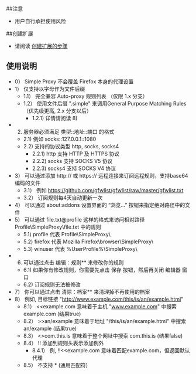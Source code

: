 ##注意

- 用户自行承担使用风险

##创建扩展

- 请阅读 <a href="https://github.com/jc3213/Misc/blob/master/HowToBuild.md">创建扩展的步骤</a>

## 使用说明

- 0） Simple Proxy 不会覆盖 Firefox 本身的代理设置
- 1） 仅支持以字母作为文件后缀
  - 1.1） 完全兼容 Auto-proxy 规则列表 （仅限 1.x 分支）
  - 1.2） 使用文件后缀 ".simple" 来调用General Purpose Matching Rules （优先级更高, 2.x 分支以后）
    - 1.2.1) 详情请阅读 8)
- 2) 服务器必须满足 类型::地址::端口 的格式
  - 2.1) 例如 socks::127.0.0.1::1080
  - 2.2) 支持的协议类型 http, socks, socks4
    - 2.2.1) http 支持 HTTP 及 HTTPS 协议
    - 2.2.2) socks 支持 SOCKS V5 协议
    - 2.2.3) socks4 支持 SOCKS V4 协议
- 3） 可以通过添加 http:// 或 https:// 远程连接来订阅远程规则，支持base64编码的文件
  - 3.1） 例如 https://github.com/gfwlist/gfwlist/raw/master/gfwlist.txt
  - 3.2） 订阅规则每4天自动更新一次
- 4） 可以通过 about:addons 设置界面的 “浏览...” 按钮来指定绝对路径中的文件
- 5） 可以通过 file.txt@profile 这样的格式来访问相对路径 Profile\SimpleProxy\file.txt 中的规则
  - 5.1) profile 代表 Profile\SimpleProxy\
  - 5.2) firefox 代表 Mozilla Firefox\browser\SimpleProxy\
  - 5.3) winuser 代表 %UserProfile%\SimpleProxy\
- 6) 可以通过点击 编辑：规则** 来修改你的规则
  - 6.1) 如果你有修改规则，你需要先点击 保存 按钮，然后再关闭 编辑器 窗口
  - 6.2) 订阅规则无法被修改
- 7） 你可以通过点击 清除：档案** 来清理掉不再使用的档案
- 8） 例如, 目标链接 "http://www.example.com/this/is/an/example.html"
  - 8.1） <<example.com 意味着于主机 "www.example.com" 中搜索 example.com (结果true)
  - 8.2） >>an/example 意味着于地址 "/this/is/an/example.html" 中搜索 an/example (结果true)
  - 8.3） <>com.this.is 意味着于整个网址中搜索 com.this.is (结果false)
  - 8.4） !! 添加到规则头表示添加例外
    - 8.4.1） 例, !!<<example.com 意味着匹配example.com，但返回默认代理
  - 8.5） 不支持 * (通用匹配符)

